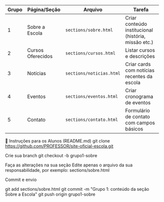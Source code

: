 | Grupo | Página/Seção      | Arquivo                  | Tarefa                                               |
| ----- | ----------------- | ------------------------ | ---------------------------------------------------- |
| 1     | Sobre a Escola    | `sections/sobre.html`    | Criar conteúdo institucional (história, missão etc.) |
| 2     | Cursos Oferecidos | `sections/cursos.html`   | Listar cursos e descrições                           |
| 3     | Notícias          | `sections/noticias.html` | Criar cards com notícias recentes da escola          |
| 4     | Eventos           | `sections/eventos.html`  | Criar cronograma de eventos                          |
| 5     | Contato           | `sections/contato.html`  | Formulário de contato com campos básicos             |

🔧 Instruções para os Alunos (README.md)
git clone https://github.com/PROFESSOR/site-oficial-escola.git


Crie sua branch
git checkout -b grupo1-sobre

Faça as alterações na sua seção
Edite apenas o arquivo da sua responsabilidade, por exemplo:
sections/sobre.html


Commit e envio

git add sections/sobre.html
git commit -m "Grupo 1: conteúdo da seção Sobre a Escola"
git push origin grupo1-sobre
